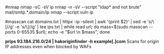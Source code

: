 #nmap
nmap -sC -sV ip
nmap -n -sV --script "ldap* and not brute" mail/smtp.\*.domain/ip
nmap --script vuln ip

#masscan
cat domains.txt | httpx -ip -silent | awk '{print \$2}' | sed -e 's/\\\[//g' -e 's/\\]//g' | tee ips.txt | while read url; do mass=\$(sudo masscan --ports 0-65535 \$url); echo -e "\$url \n \$mass"; done

**prips 93.184.216.0/24 | hakoriginfinder -h example[.]com**
Scans for origin IP addresses even when blocked by WAFs